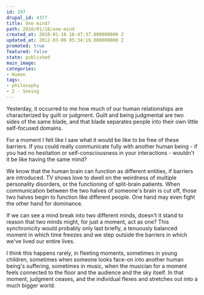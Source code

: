 ```yaml
---
id: 197
drupal_id: 4377
title: One mind?
path: 2010/01/18/one-mind
created_at: 2010-01-18 16:47:37.000000000 Z
updated_at: 2012-03-09 05:34:19.000000000 Z
promoted: true
featured: false
state: published
main_image: 
categories:
- Human
tags:
- philosophy
- 2 - Seeing
---
```

Yesterday, it occurred to me how much of our human relationships are characterized by guilt or judgment. Guilt and being judgmental are two sides of the same blade, and that blade separates people into their own little self-focused domains.

For a moment I felt like I saw what it would be like to be free of these barriers. If you could really communicate fully with another human being - if you had no hesitation or self-consciousness in your interactions - wouldn't it be like having the same mind?

We know that the human brain can function as different entities, if barriers are introduced. TV shows love to dwell on the weirdness of multiple personality disorders, or the functioning of split-brain patients. When communication between the two halves of someone's brain is cut off, those two halves begin to function like different people. One hand may even fight the other hand for dominance.

If we can see a mind break into two different minds, doesn't it stand to reason that two minds might, for just a moment, act as one? This synchronicity would probably only last briefly, a tenuously balanced moment in which time freezes and we step outside the barriers in which we've lived our entire lives.

I think this happens rarely, in fleeting moments, sometimes in young children, sometimes when someone looks face-on into another human being's suffering, sometimes in music, when the musician for a moment feels connected to the floor and the audience and the sky itself. In that moment, judgment ceases, and the individual flexes and stretches out into a much bigger world.
